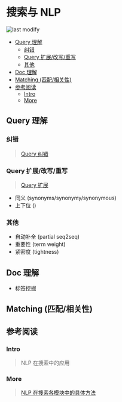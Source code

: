 搜索与 NLP
===
<!--START_SECTION:badge-->

![last modify](https://img.shields.io/static/v1?label=last%20modify&message=2022-12-12%2023%3A31%3A00&color=yellowgreen&style=flat-square)

<!--END_SECTION:badge-->
<!--info
top: false
hidden: false
-->

<!-- TOC -->
- [Query 理解](#query-理解)
    - [纠错](#纠错)
    - [Query 扩展/改写/重写](#query-扩展改写重写)
    - [其他](#其他)
- [Doc 理解](#doc-理解)
- [Matching (匹配/相关性)](#matching-匹配相关性)
- [参考阅读](#参考阅读)
    - [Intro](#intro)
    - [More](#more)
<!-- TOC -->


## Query 理解

### 纠错
> [Query 纠错](./query纠错.md)


### Query 扩展/改写/重写
> [Query 扩展](./query扩展.md)
- 同义 (synonyms/synonymy/synonymous)
- 上下位 ()

### 其他
- 自动补全 (partial seq2seq)
- 重要性 (term weight)
- 紧密度 (tightness)

## Doc 理解
- 标签挖掘

## Matching (匹配/相关性)


## 参考阅读

### Intro
> NLP 在搜索中的应用

### More
> [NLP 在搜索各模块中的具体方法](搜索相关阅读.md)